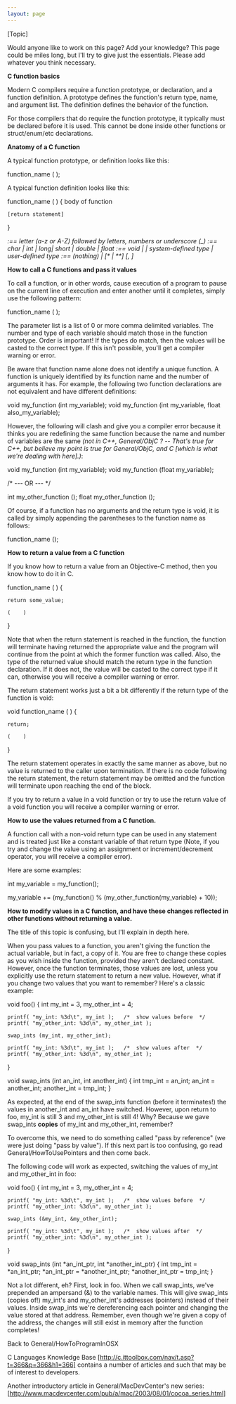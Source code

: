 ```yaml
---
layout: page
---
```


[Topic]

Would anyone like to work on this page?  Add your knowledge?  This page could be miles long, but I'll try to give just the essentials.  Please add whatever you think necessary. 

**C function basics**

Modern C compilers require a function prototype, or declaration, and a function definition.  A prototype
defines the function's return type, name, and argument list.  The definition defines the
behavior of the function.

For those compilers that do require the function prototype, it typically must be declared before it is used. This cannot be done inside other functions or struct/enum/etc declarations.

**Anatomy of a C function**

A typical function prototype, or definition looks like this:

    
<return type> function_name ( <argument list> );


A typical function definition looks like this:

    
<return type> function_name ( <argument list> )
{
    body of function

    [return statement]
}

<var name> :== letter (a-z or A-Z) followed by letters, numbers or underscore (_)
<basic data type> :== char | int | long| short | double | float
<return type> :==  void | <basic data type> | system-defined type | user-defined type
<argument list> :== (nothing) | <return type> [* | **]  <var name> [, <argument list>]



**How to call a C functions and pass it values**

To call a function, or in other words, cause execution of a program to pause on the current line of execution and enter another until it completes, simply use the following pattern: 

    
function_name ( <parameter list> );


The parameter list is a list of 0 or more comma delimited variables. The number and type of each variable should match those in the function prototype. Order is important! If the types do match, then the values will be casted to the correct type. If this isn't possible, you'll get a compiler warning or error.

Be aware that function name alone does not identify a unique function. A function is uniquely identified by its function name and the number of arguments it has. For example, the following two function declarations are not equivalent and have different definitions:

    
void my_function (int my_variable);
void my_function (int my_variable, float also_my_variable);


However, the following will clash and give you a compiler error because it thinks you are redefining the same function because the name and number of variables are the same *(not in C++, General/ObjC ? -- That's true for C++, but believe my point is true for General/ObjC, and C [which is what we're dealing with here].)*:

    
void my_function (int my_variable);
void my_function (float my_variable);

/* --- OR --- */

int my_other_function ();
float my_other_function ();


Of course, if a function has no arguments and the return type is void, it is called by simply appending the parentheses to the function name as follows:

    
function_name ();


**How to return a value from a C function**

If you know how to return a value from an Objective-C method, then you know how to do it in C.

    
<return type> function_name ( <argument list> )
{
        

    return some_value;

    (    )
}


Note that when the return statement is reached in the function, the function will terminate having returned the appropriate value and the program will continue from the point at which the former function was called. Also, the type of the returned value should match the return type in the function declaration. If it does not, the value will be casted to the correct type if it can, otherwise you will receive a compiler warning or error.

The return statement works just a bit a bit differently if the return type of the function is void:

    
void function_name ( <argument list> )
{
        

    return;

    (    )
}


The return statement operates in exactly the same manner as above, but no value is returned to the caller upon termination. If there is no code following the return statement, the return statement may be omitted and the function will terminate upon reaching the end of the block.

If you try to return a value in a void function or try to use the return value of a void function you will receive a compiler warning or error.
 
**How to use the values returned from a C function.**

A function call with a non-void return type can be used in any statement and is treated just like a constant variable of that return type (Note, if you try and change the value using an assignment or increment/decrement operator, you will receive a compiler error).

Here are some examples:

    
int my_variable = my_function();

my_variable += (my_function() % (my_other_function(my_variable) + 10));


**How to modify values in a C function, and have these changes reflected in other functions without returning a value.**

The title of this topic is confusing, but I'll explain in depth here.

When you pass values to a function, you aren't giving the function the actual variable, but in fact, a copy of it. You are free to change these copies as you wish inside the function, provided they aren't declared constant. However, once the function terminates, those values are lost, unless you explicitly use the return statement to return a new value. However, what if you change two values that you want to remember? Here's a classic example:

    
void foo()
{
    int my_int = 3, my_other_int = 4;
    
    printf( "my_int: %3d\t", my_int );   /*  show values before  */
    printf( "my_other_int: %3d\n", my_other_int );

    swap_ints (my_int, my_other_int);

    printf( "my_int: %3d\t", my_int );   /*  show values after  */
    printf( "my_other_int: %3d\n", my_other_int );
}

void swap_ints (int an_int, int another_int)
{
    int tmp_int = an_int;
    an_int = another_int;
    another_int = tmp_int;
}


As expected, at the end of the swap_ints function (before it terminates!) the values in another_int and an_int have switched. However, upon return to foo, my_int is still 3 and my_other_int is still 4! Why? Because we gave swap_ints **copies** of my_int and my_other_int, remember?

To overcome this, we need to do something called "pass by reference" (we were just doing "pass by value"). If this next part is too confusing, go read General/HowToUsePointers and then come back.

The following code will work as expected, switching the values of my_int and my_other_int in foo:

    
void foo()
{
    int my_int = 3, my_other_int = 4;

    printf( "my_int: %3d\t", my_int );   /*  show values before  */
    printf( "my_other_int: %3d\n", my_other_int );

    swap_ints (&my_int, &my_other_int);

    printf( "my_int: %3d\t", my_int );   /*  show values after  */
    printf( "my_other_int: %3d\n", my_other_int );
}

void swap_ints (int *an_int_ptr, int *another_int_ptr)
{
    int tmp_int = *an_int_ptr;
    *an_int_ptr = *another_int_ptr;
    *another_int_ptr = tmp_int;
}


Not a lot different, eh? First, look in foo. When we call swap_ints, we've prepended an ampersand (&) to the variable names. This will give swap_ints (copies of!) my_int's and my_other_int's addresses (pointers) instead of their values. Inside swap_ints we're dereferencing each pointer and changing the value stored at that address. Remember, even though we're given a copy of the address, the changes will still exist in memory after the function completes!

Back to General/HowToProgramInOSX

C Languages Knowledge Base
[http://c.ittoolbox.com/nav/t.asp?t=366&p=366&h1=366]
contains a number of articles and such that may be of interest to developers.

Another introductory article in General/MacDevCenter's new series:
[http://www.macdevcenter.com/pub/a/mac/2003/08/01/cocoa_series.html]